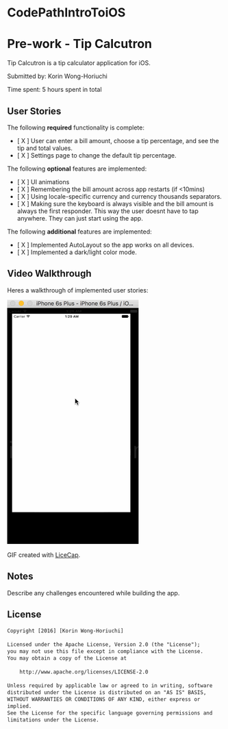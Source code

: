 # CodePathIntroToiOS

# Pre-work - Tip Calcutron

Tip Calcutron is a tip calculator application for iOS.

Submitted by: Korin Wong-Horiuchi

Time spent: 5 hours spent in total

## User Stories

The following **required** functionality is complete:

* [ X ] User can enter a bill amount, choose a tip percentage, and see the tip and total values.
* [ X ] Settings page to change the default tip percentage.

The following **optional** features are implemented:
* [ X ] UI animations
* [ X ] Remembering the bill amount across app restarts (if <10mins)
* [ X ] Using locale-specific currency and currency thousands separators.
* [ X ] Making sure the keyboard is always visible and the bill amount is always the first responder. This way the user doesnt have to tap anywhere. They can just start using the app.

The following **additional** features are implemented:

- [ X ] Implemented AutoLayout so the app works on all devices.
- [ X ] Implemented a dark/light color mode.

## Video Walkthrough 

Heres a walkthrough of implemented user stories:

![alt tag](walkthrough2.gif)

GIF created with [LiceCap](http://www.cockos.com/licecap/).

## Notes

Describe any challenges encountered while building the app.

## License

    Copyright [2016] [Korin Wong-Horiuchi]

    Licensed under the Apache License, Version 2.0 (the "License");
    you may not use this file except in compliance with the License.
    You may obtain a copy of the License at

        http://www.apache.org/licenses/LICENSE-2.0

    Unless required by applicable law or agreed to in writing, software
    distributed under the License is distributed on an "AS IS" BASIS,
    WITHOUT WARRANTIES OR CONDITIONS OF ANY KIND, either express or implied.
    See the License for the specific language governing permissions and
    limitations under the License.


